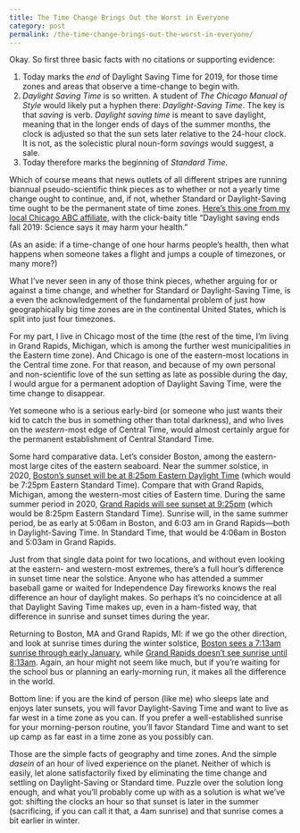```yaml
---
title: The Time Change Brings Out the Worst in Everyone
category: post
permalink: /the-time-change-brings-out-the-worst-in-everyone/
---
```


Okay. So first three basic facts with no citations or supporting evidence:

1. Today marks the *end* of Daylight Saving Time for 2019, for those time zones and areas that
  observe a time-change to begin with.
2. *Daylight Saving Time* is so written. A student of *The Chicago Manual of Style* would likely put
  a hyphen there: *Daylight-Saving Time*. The key is that *saving* is verb. *Daylight saving time*
  is meant to save daylight, meaning that in the longer ends of days of the summer months, the clock
  is adjusted so that the sun sets later relative to the 24-hour clock. It is not, as the solecistic
  plural noun-form *savings* would suggest, a sale.
3. Today therefore marks the beginning of *Standard Time*.

Which of course means that news outlets of all different stripes are running biannual
pseudo-scientific think pieces as to whether or not a yearly time change ought to continue, and, if
not, whether Standard or Daylight-Saving time ought to be the permanent state of time zones. [Here’s
this one from my local Chicago ABC
affiliate](https://abc7.com/health/daylight-saving-time-may-be-bad-for-you-scientists-say/5665333/),
with the click-baity title “Daylight saving ends fall 2019: Science says it may harm your health.”

(As an aside: if a time-change of one hour harms people’s health, then what happens when someone
takes a flight and jumps a couple of timezones, or many more?)

What I’ve never seen in any of those think pieces, whether arguing for or against a time change, and
whether for Standard or Daylight-Saving Time, is a even the acknowledgement of the fundamental
problem of just how geographically big time zones are in the continental United States, which is
split into just four timezones.

For my part, I live in Chicago most of the time (the rest of the time, I’m living in Grand Rapids,
Michigan, which is among the further west municipalities in the Eastern time zone). And Chicago is
one of the eastern-most locations in the Central time zone. For that reason, and because of my own
personal and non-scientific love of the sun setting as late as possible during the day, I would
argue for a permanent adoption of Daylight Saving Time, were the time change to disappear.

Yet someone who is a serious early-bird (or someone who just wants their kid to catch the bus in
something other than total darkness), and who lives on the *western*-most edge of Central Time,
would almost certainly argue for the permanent establishment of Central Standard Time.

Some hard comparative data. Let’s consider Boston, among the eastern-most large cites of the eastern
seaboard. Near the summer solstice, in 2020, [Boston’s sunset will be at 8:25pm Eastern Daylight
Time](https://www.timeanddate.com/sun/usa/boston?month=6&year=2020) (which would be 7:25pm Eastern
Standard Time). Compare that with Grand Rapids, Michigan, among the western-most cities of Eastern
time. During the same summer period in 2020, [Grand Rapids will see sunset at
9:25pm](https://www.timeanddate.com/sun/usa/boston?month=6&year=2020) (which would be 8:25pm Eastern
Standard Time). Sunrise will, in the same summer period, be as early at 5:06am in Boston, and 6:03
am in Grand Rapids—both in Daylight-Saving Time. In Standard Time, that would be 4:06am in
Boston and 5:03am in Grand Rapids.

Just from that single data point for two locations, and without even looking at the eastern- and
western-most extremes, there’s a full hour’s difference in sunset time near the solstice. Anyone who
has attended a summer baseball game or waited for Independence Day fireworks knows the real
difference an hour of daylight makes. So perhaps it’s no coincidence at all that Daylight Saving Time
makes up, even in a ham-fisted way, that difference in sunrise and sunset times during the year.

Returning to Boston, MA and Grand Rapids, MI: if we go the other direction, and look at sunrise
times during the winter solstice, [Boston sees a 7:13am sunrise through early
January](https://www.timeanddate.com/sun/usa/boston?month=1&year=2020), while [Grand Rapids doesn’t
see sunrise until 8:13am](https://www.timeanddate.com/sun/usa/boston?month=1&year=2020). Again, an
hour might not seem like much, but if you’re waiting for the school bus or planning an early-morning
run, it makes all the difference in the world.

Bottom line: if you are the kind of person (like me) who sleeps late and enjoys later sunsets, you
will favor Daylight-Saving Time and want to live as far west in a time zone as you can. If you
prefer a well-established sunrise for your morning-person routine, you’ll favor Standard Time and
want to set up camp as far east in a time zone as you possibly can.

Those are the simple facts of geography and time zones. And the simple *dasein* of an hour of lived
experience on the planet. Neither of which is easily, let alone satisfactorily fixed by eliminating
the time change and settling on Daylight-Saving or Standard time. Puzzle over the solution long
enough, and what you’ll probably come up with as a solution is what we’ve got: shifting the clocks
an hour so that sunset is later in the summer (sacrificing, if you can call it that, a 4am sunrise)
and that sunrise comes a bit earlier in winter.
